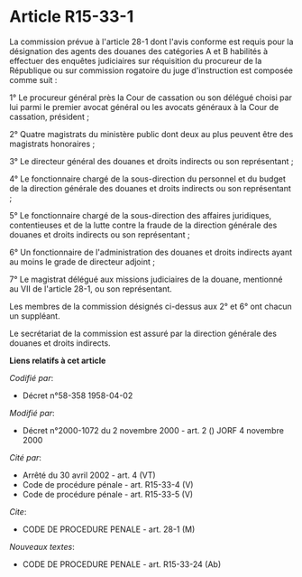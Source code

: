 # Article R15-33-1

La commission prévue à l'article 28-1 dont l'avis conforme est requis pour la désignation des agents des douanes des
catégories A et B habilités à effectuer des enquêtes judiciaires sur réquisition du procureur de la République ou sur
commission rogatoire du juge d'instruction est composée comme suit :

1° Le procureur général près la Cour de cassation ou son délégué choisi par lui parmi le premier avocat général ou les
avocats généraux à la Cour de cassation, président ;

2° Quatre magistrats du ministère public dont deux au plus peuvent être des magistrats honoraires ;

3° Le directeur général des douanes et droits indirects ou son représentant ;

4° Le fonctionnaire chargé de la sous-direction du personnel et du budget de la direction générale des douanes et droits
indirects ou son représentant ;

5° Le fonctionnaire chargé de la sous-direction des affaires juridiques, contentieuses et de la lutte contre la fraude de la
direction générale des douanes et droits indirects ou son représentant ;

6° Un fonctionnaire de l'administration des douanes et droits indirects ayant au moins le grade de directeur adjoint ;

7° Le magistrat délégué aux missions judiciaires de la douane, mentionné au VII de l'article 28-1, ou son représentant.

Les membres de la commission désignés ci-dessus aux 2° et 6° ont chacun un suppléant.

Le secrétariat de la commission est assuré par la direction générale des douanes et droits indirects.

**Liens relatifs à cet article**

_Codifié par_:

  - Décret n°58-358 1958-04-02

_Modifié par_:

  - Décret n°2000-1072 du 2 novembre 2000 - art. 2 () JORF 4 novembre 2000

_Cité par_:

  - Arrêté du 30 avril 2002 - art. 4 (VT)
  - Code de procédure pénale - art. R15-33-4 (V)
  - Code de procédure pénale - art. R15-33-5 (V)

_Cite_:

  - CODE DE PROCEDURE PENALE - art. 28-1 (M)

_Nouveaux textes_:

  - CODE DE PROCEDURE PENALE - art. R15-33-24 (Ab)
